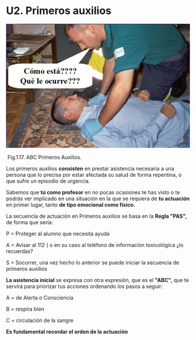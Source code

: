 # U2. Primeros auxilios


![](img/M1_16.jpg)


 Fig.1.17. ABC Primeros Auxilios.

Los primeros auxilios **consisten** en prestar asistencia necesaria a una persona que lo precisa por estar afectada su salud de forma repentina, o que sufre un episodio de urgencia.

Sabemos que **tú como profesor** en no pocas ocasiones te has visto o te podrás ver implicado en una situación en la que se requiera de **tu actuación** en primer lugar, tanto **de tipo emocional como físico.**

La secuencia de actuación en Primeros auxilios se basa en la **Regla "PAS",** de forma que sería:

P = Proteger al alumno que necesita ayuda

A = Avisar al 112 ( o en su caso al teléfono de información toxicológica ¿lo recuerdas?

S = Socorrer, una vez hecho lo anterior se puede iniciar la secuencia de primeros auxilios

**La asistencia inicial** se expresa con otra expresión, que es el **"ABC",** que te servirá para priorizar tus acciones ordenando los pasos a seguir:

A = de Alerta o Consciencia

B = respira bien

C = circulación de la sangre

**Es fundamental recordar el orden de la actuación**

